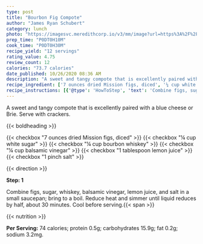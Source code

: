 ```yaml
---
type: post
title: "Bourbon Fig Compote"
author: "James Ryan Schubert"
category: lunch
photo: "https://imagesvc.meredithcorp.io/v3/mm/image?url=https%3A%2F%2Fimages.media-allrecipes.com%2Fuserphotos%2F4205750.jpg"
prep_time: "P0DT0H10M"
cook_time: "P0DT0H30M"
recipe_yield: "12 servings"
rating_value: 4.75
review_count: 12
calories: "73.7 calories"
date_published: 10/26/2020 08:36 AM
description: "A sweet and tangy compote that is excellently paired with a blue cheese or Brie. Serve with crackers."
recipe_ingredient: ['7 ounces dried Mission figs, diced', '¼ cup white sugar', '¼ cup bourbon whiskey', '¼ cup balsamic vinegar', '1 tablespoon lemon juice', '1 pinch salt']
recipe_instructions: [{'@type': 'HowToStep', 'text': 'Combine figs, sugar, whiskey, balsamic vinegar, lemon juice, and salt in a small saucepan; bring to a boil. Reduce heat and simmer until liquid reduces by half, about 30 minutes. Cool before serving.\n'}]
---
```


A sweet and tangy compote that is excellently paired with a blue cheese or Brie. Serve with crackers. 

{{< boldheading >}}

{{< checkbox "7 ounces dried Mission figs, diced" >}}
{{< checkbox "¼ cup white sugar" >}}
{{< checkbox "¼ cup bourbon whiskey" >}}
{{< checkbox "¼ cup balsamic vinegar" >}}
{{< checkbox "1 tablespoon lemon juice" >}}
{{< checkbox "1 pinch salt" >}}


{{< direction >}}

**Step: 1**

Combine figs, sugar, whiskey, balsamic vinegar, lemon juice, and salt in a small saucepan; bring to a boil. Reduce heat and simmer until liquid reduces by half, about 30 minutes. Cool before serving.{{< span >}}

{{< nutrition >}}

**Per Serving:** 74 calories; protein 0.5g; carbohydrates 15.9g; fat 0.2g; sodium 3.2mg.